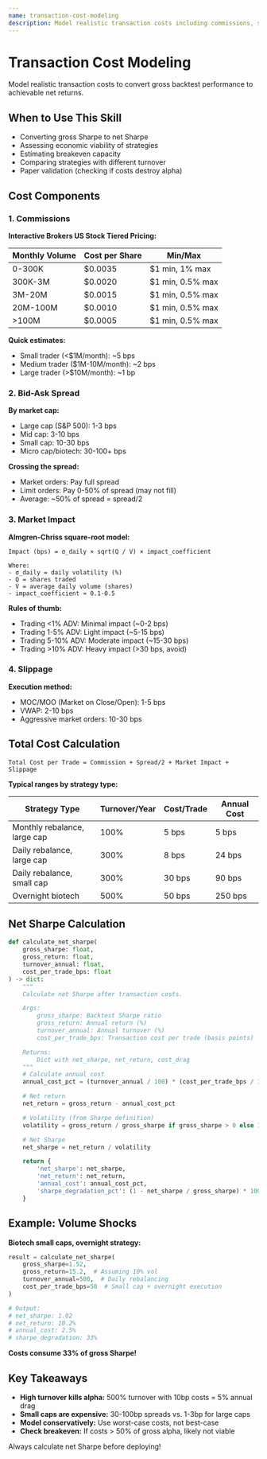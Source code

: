 ```yaml
---
name: transaction-cost-modeling
description: Model realistic transaction costs including commissions, spreads, market impact, and slippage for accurate net performance estimation. Use when calculating net Sharpe ratios and economic viability.
---
```


# Transaction Cost Modeling

Model realistic transaction costs to convert gross backtest performance to achievable net returns.

## When to Use This Skill

- Converting gross Sharpe to net Sharpe
- Assessing economic viability of strategies
- Estimating breakeven capacity
- Comparing strategies with different turnover
- Paper validation (checking if costs destroy alpha)

## Cost Components

### 1. Commissions

**Interactive Brokers US Stock Tiered Pricing:**

| Monthly Volume | Cost per Share | Min/Max |
|----------------|----------------|---------|
| 0-300K | $0.0035 | $1 min, 1% max |
| 300K-3M | $0.0020 | $1 min, 0.5% max |
| 3M-20M | $0.0015 | $1 min, 0.5% max |
| 20M-100M | $0.0010 | $1 min, 0.5% max |
| >100M | $0.0005 | $1 min, 0.5% max |

**Quick estimates:**
- Small trader (<$1M/month): ~5 bps
- Medium trader ($1M-10M/month): ~2 bps
- Large trader (>$10M/month): ~1 bp

### 2. Bid-Ask Spread

**By market cap:**
- Large cap (S&P 500): 1-3 bps
- Mid cap: 3-10 bps
- Small cap: 10-30 bps
- Micro cap/biotech: 30-100+ bps

**Crossing the spread:**
- Market orders: Pay full spread
- Limit orders: Pay 0-50% of spread (may not fill)
- Average: ~50% of spread = spread/2

### 3. Market Impact

**Almgren-Chriss square-root model:**
```
Impact (bps) = σ_daily × sqrt(Q / V) × impact_coefficient

Where:
- σ_daily = daily volatility (%)
- Q = shares traded
- V = average daily volume (shares)
- impact_coefficient ≈ 0.1-0.5
```

**Rules of thumb:**
- Trading <1% ADV: Minimal impact (~0-2 bps)
- Trading 1-5% ADV: Light impact (~5-15 bps)
- Trading 5-10% ADV: Moderate impact (~15-30 bps)
- Trading >10% ADV: Heavy impact (>30 bps, avoid)

### 4. Slippage

**Execution method:**
- MOC/MOO (Market on Close/Open): 1-5 bps
- VWAP: 2-10 bps
- Aggressive market orders: 10-30 bps

## Total Cost Calculation

```
Total Cost per Trade = Commission + Spread/2 + Market Impact + Slippage
```

**Typical ranges by strategy type:**

| Strategy Type | Turnover/Year | Cost/Trade | Annual Cost |
|---------------|---------------|------------|-------------|
| Monthly rebalance, large cap | 100% | 5 bps | 5 bps |
| Daily rebalance, large cap | 300% | 8 bps | 24 bps |
| Daily rebalance, small cap | 300% | 30 bps | 90 bps |
| Overnight biotech | 500% | 50 bps | 250 bps |

## Net Sharpe Calculation

```python
def calculate_net_sharpe(
    gross_sharpe: float,
    gross_return: float,
    turnover_annual: float,
    cost_per_trade_bps: float
) -> dict:
    """
    Calculate net Sharpe after transaction costs.

    Args:
        gross_sharpe: Backtest Sharpe ratio
        gross_return: Annual return (%)
        turnover_annual: Annual turnover (%)
        cost_per_trade_bps: Transaction cost per trade (basis points)

    Returns:
        Dict with net_sharpe, net_return, cost_drag
    """
    # Calculate annual cost
    annual_cost_pct = (turnover_annual / 100) * (cost_per_trade_bps / 10000)

    # Net return
    net_return = gross_return - annual_cost_pct

    # Volatility (from Sharpe definition)
    volatility = gross_return / gross_sharpe if gross_sharpe > 0 else 10

    # Net Sharpe
    net_sharpe = net_return / volatility

    return {
        'net_sharpe': net_sharpe,
        'net_return': net_return,
        'annual_cost': annual_cost_pct,
        'sharpe_degradation_pct': (1 - net_sharpe / gross_sharpe) * 100
    }
```

## Example: Volume Shocks

**Biotech small caps, overnight strategy:**

```python
result = calculate_net_sharpe(
    gross_sharpe=1.52,
    gross_return=15.2,  # Assuming 10% vol
    turnover_annual=500,  # Daily rebalancing
    cost_per_trade_bps=50  # Small cap + overnight execution
)

# Output:
# net_sharpe: 1.02
# net_return: 10.2%
# annual_cost: 2.5%
# sharpe_degradation: 33%
```

**Costs consume 33% of gross Sharpe!**

## Key Takeaways

- **High turnover kills alpha:** 500% turnover with 10bp costs = 5% annual drag
- **Small caps are expensive:** 30-100bp spreads vs. 1-3bp for large caps
- **Model conservatively:** Use worst-case costs, not best-case
- **Check breakeven:** If costs > 50% of gross alpha, likely not viable

Always calculate net Sharpe before deploying!
